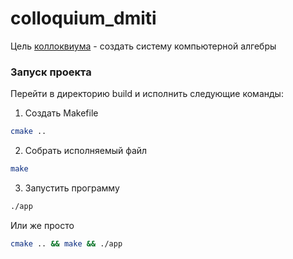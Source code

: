 # colloquium_dmiti

Цель [коллоквиума](https://docs.google.com/document/d/1Dv_6AIhxg_3ezu6VMcEnMpyfRzgym9l8PmE4ULGfjgM/edit?tab=t.0) - создать систему компьютерной алгебры

### Запуск проекта

Перейти в директорию build и исполнить следующие команды:

1. Создать Makefile
```bash
cmake ..
```

2. Собрать исполняемый файл
```bash
make
```

3. Запустить программу
```bash
./app
```

Или же просто
```bash
cmake .. && make && ./app
```

